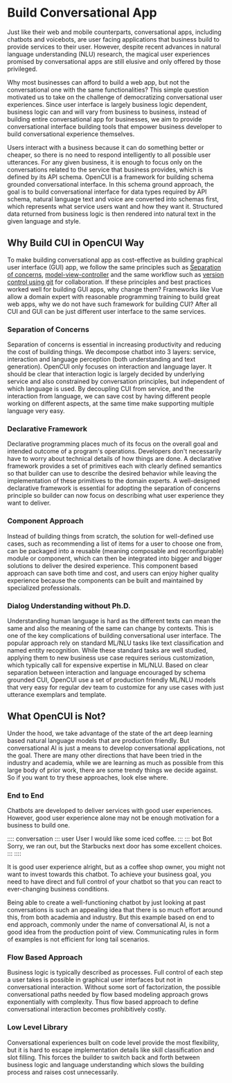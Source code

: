 # Build Conversational App
 
Just like their web and mobile counterparts, conversational apps, including chatbots and voicebots, are user facing applications that business build to provide services to their user. However, despite recent advances in natural language understanding (NLU) research, the magical user experiences promised by conversational apps are still elusive and only offered by those privileged. 

Why most businesses can afford to build a web app, but not the conversational one with the same functionalities? This simple question motivated us to take on the challenge of democratizing conversational user experiences. Since user interface is largely business logic dependent, business logic can and will vary from business to business, instead of building entire conversational app for businesses, we aim to provide conversational interface building tools that empower business developer to build conversational experience themselves.

 Users interact with a business because it can do something better or cheaper, so there is no need to respond intelligently to all possible user utterances. For any given business, it is enough to focus only on the conversations related to the service that business provides, which is defined by its API schema. OpenCUI is a framework for building schema grounded conversational interface. In this schema ground approach, the goal is to build conversational interface for data types required by API schema, natural language text and voice are converted into schemas first, which represents what service users want and how they want it. Structured data returned from business logic is then rendered into natural text in the given language and style.

## Why Build CUI in OpenCUI Way
To make building conversational app as cost-effective as building graphical user interface (GUI) app, we follow the same principles such as [Separation of concerns](https://en.wikipedia.org/wiki/Separation_of_concerns), [model-view-controller](https://en.wikipedia.org/wiki/Model%E2%80%93view%E2%80%93controller) and the same workflow such as [version control using git](https://en.wikipedia.org/wiki/Git) for collaboration. If these principles and best practices worked well for building GUI apps, why change them? Frameworks like Vue allow a domain expert with reasonable programming training to build great web apps, why we do not have such framework for building CUI? After all CUI and GUI can be just different user interface to the same services.

### Separation of Concerns
Separation of concerns is essential in increasing productivity and reducing the cost of building things. We decompose chatbot into 3 layers: service, interaction and language perception (both understanding and text generation). OpenCUI only focuses on interaction and language layer. It should be clear that interaction logic is largely decided by underlying service and also constrained by conversation principles, but independent of which language is used. By decoupling CUI from service, and the interaction from language, we can save cost by having different people working on different aspects, at the same time make supporting multiple language very easy.

### Declarative Framework
Declarative programming places much of its focus on the overall goal and intended outcome of a program's operations. Developers don't necessarily have to worry about technical details of how things are done. A declarative framework provides a set of primitives each with clearly defined semantics so that builder can use to describe the desired behavior while leaving the implementation of these primitives to the domain experts. A well-designed declarative framework is essential for adopting the separation of concerns principle so builder can now focus on describing what user experience they want to deliver.

### Component Approach
Instead of building things from scratch, the solution for well-defined use cases, such as recommending a list of items for a user to choose one from, can be packaged into a reusable (meaning composable and reconfigurable) module or component, which can then be integrated into bigger and bigger solutions to deliver the desired experience. This component based approach can save both time and cost, and users can enjoy higher quality experience because the components can be built and maintained by specialized professionals.

### Dialog Understanding without Ph.D.
Understanding human language is hard as the different texts can mean the same and also the meaning of the same can change by contexts. This is one of the key complications of building conversational user interface. The popular approach rely on standard ML/NLU tasks like text classification and named entity recognition. While these standard tasks are well studied, applying them to new business use case requires serious customization, which typically call for expensive expertise in ML/NLU. Based on clear separation between interaction and language encouraged by schema grounded CUI, OpenCUI use a set of production friendly ML/NLU models that very easy for regular dev team to customize for any use cases with just utterance exemplars and template.

## What OpenCUI is Not?
Under the hood, we take advantage of the state of the art deep learning based natural language models that are production friendly. But conversational AI is just a means to develop conversational applications, not the goal. There are many other directions that have been tried in the industry and academia, while we are learning as much as possible from this large body of prior work, there are some trendy things we decide against. So if you want to try these approaches, look else where.

### End to End
Chatbots are developed to deliver services with good user experiences. However, good user experience alone may not be enough motivation for a business to build one.

:::: conversation
::: user User
I would like some iced coffee.
:::
::: bot Bot
Sorry, we ran out, but the Starbucks next door has some excellent choices.
:::
::::

It is good user experience alright, but as a coffee shop owner, you might not want to invest towards this chatbot. To achieve your business goal, you need to have direct and full control of your chatbot so that you can react to ever-changing business conditions.

Being able to create a well-functioning chatbot by just looking at past conversations is such an appealing idea that there is so much effort around this, from both academia and industry. But this example based on end to end approach, commonly under the name of conversational AI, is not a good idea from the production point of view. Communicating rules in form of examples is not efficient for long tail scenarios.

### Flow Based Approach
Business logic is typically described as processes. Full control of each step a user takes is possible in graphical user interfaces but not in conversational interaction. Without some sort of factorization, the possible conversational paths needed by flow based modeling approach grows exponentially with complexity. Thus flow based approach to define conversational interaction becomes prohibitively costly.

### Low Level Library
Conversational experiences built on code level provide the most flexibility, but it is hard to escape implementation details like skill classification and slot filling. This forces the builder to switch back and forth between business logic and language understanding which slows the building process and raises cost unnecessarily.
